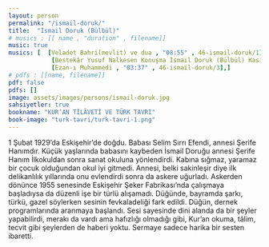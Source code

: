 ```yaml
---
layout: person
permalink: "/ismail-doruk/"
title:  "İsmail Doruk (Bülbül)"
# musics : [[ name , "duration" , filename]]
music: true
musics: [  [Veladet Bahri(mevlit) ve dua , "08:55" , 46-ismail-doruk/1],
            [Bestekâr Yusuf Nalkesen Konuşma İsmail Doruk (Bülbül) Kaside , "08:55" , 46-ismail-doruk/2],
            [Ezan-ı Muhammedi , "03:37" , 46-ismail-doruk/3],]
# pdfs : [[name, filename]]
pdf: false
pdfs: []
image: assets/images/persons/ismail-doruk.jpg
sahsiyetler: true
bookname: "KUR’AN TİLÂVETİ VE TÜRK TAVRI"
book-image: "turk-tavri/turk-tavri-1.png"
---
```


1 Şubat 1929’da Eskişehir’de doğdu. Babası Selim Sırrı Efendi, annesi Şerife Hanımdır. Küçük yaşlarında babasını kaybeden İsmail Doruğu annesi Şerife Hanım İlkokuldan sonra sanat okuluna yönlendirdi. Kabına sığmaz, yaramaz bir çocuk olduğundan okul iyi gitmedi. Annesi, belki sakinleşir diye ilk delikanlılık yıllarında onu evlendirdi sonra da askere uğurladı. 
Askerden dönünce 1955 senesinde Eskişehir Şeker Fabrikası’nda çalışmaya başladıysa da düzenli işe bir türlü alışamadı. Düğünde, bayramda şarkı, türkü, gazel söylerken sesinin fevkaladeliği fark edildi. Düğün, dernek programlarında aranmaya başlandı. Sesi sayesinde dini alanda da bir şeyler yapabilirdi, merakı da vardı ama hafızlığı olmadığı gibi, Kur’an okuma, tâlim, tecvit gibi şeylerden de haberi yoktu. Sermaye sadece harika bir sesten ibaretti.
